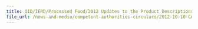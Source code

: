 ```yaml
---
title: QID/IERD/Processed Food/2012 Updates to the Product Descriptions/Product Codes/HS Codes (Processed Food)  
file_url: /news-and-media/competent-authorities-circulars/2012-10-10-CA.pdf
---
```


